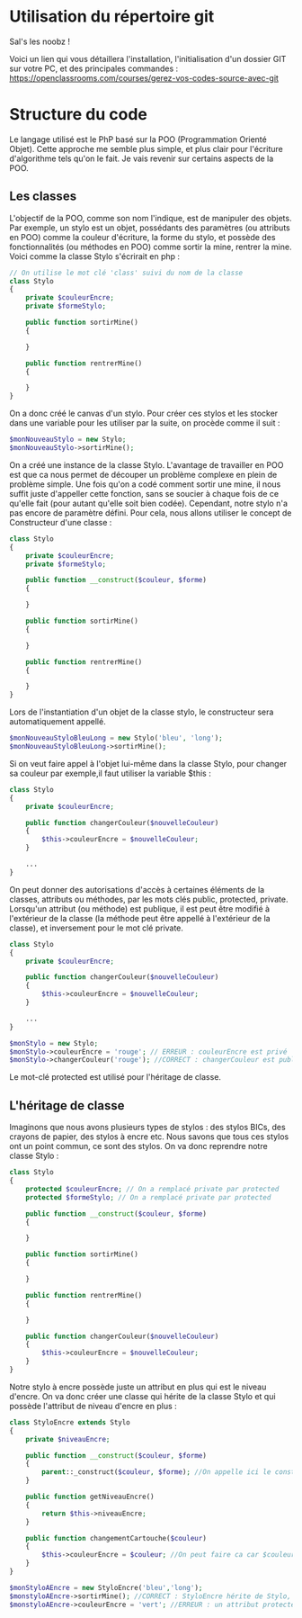 # Utilisation du répertoire git

Sal's les noobz !

Voici un lien qui vous détaillera l'installation, l'initialisation d'un dossier GIT sur votre PC, et des principales commandes : https://openclassrooms.com/courses/gerez-vos-codes-source-avec-git

# Structure du code
Le langage utilisé est le PhP basé sur la POO (Programmation Orienté Objet). Cette approche me semble plus simple, et plus clair pour l'écriture d'algorithme tels qu'on le fait.
Je vais revenir sur certains aspects de la POO.

## Les classes
L'objectif de la POO, comme son nom l'indique, est de manipuler des objets. Par exemple, un stylo est un objet, possédants des paramètres (ou attributs en POO) comme la couleur d'écriture, la forme du stylo, et possède des fonctionnalités (ou méthodes en POO) comme sortir la mine, rentrer la mine.
Voici comme la classe Stylo s'écrirait en php :
```php
// On utilise le mot clé 'class' suivi du nom de la classe
class Stylo 
{
	private $couleurEncre;
	private $formeStylo;

	public function sortirMine()
	{

	}

	public function rentrerMine()
	{

	}
}
```
On a donc créé le canvas d'un stylo. Pour créer ces stylos et les stocker dans une variable pour les utiliser par la suite, on procède comme il suit :
```php
$monNouveauStylo = new Stylo;
$monNouveauStylo->sortirMine();
```
On a créé une instance de la classe Stylo.
L'avantage de travailler en POO est que ca nous permet de découper un problème complexe en plein de problème simple. Une fois qu'on a codé comment sortir une mine, il nous suffit juste d'appeller cette fonction, sans se soucier à chaque fois de ce qu'elle fait (pour autant qu'elle soit bien codée).
Cependant, notre stylo n'a pas encore de paramètre défini. Pour cela, nous allons utiliser le concept de Constructeur d'une classe :
```php
class Stylo 
{
	private $couleurEncre;
	private $formeStylo;

	public function __construct($couleur, $forme)
	{

	}

	public function sortirMine()
	{

	}

	public function rentrerMine()
	{

	}
}
```
Lors de l'instantiation d'un objet de la classe stylo, le constructeur sera automatiquement appellé.
```php
$monNouveauStyloBleuLong = new Stylo('bleu', 'long');
$monNouveauStyloBleuLong->sortirMine();
```
Si on veut faire appel à l'objet lui-même dans la classe Stylo, pour changer sa couleur par exemple,il faut utiliser la variable $this :
```php
class Stylo 
{
	private $couleurEncre;

	public function changerCouleur($nouvelleCouleur)
	{
		$this->couleurEncre = $nouvelleCouleur;
	}

	...
}
```
On peut donner des autorisations d'accès à certaines éléments de la classes, attributs ou méthodes, par les mots clés public, protected, private.
Lorsqu'un attribut (ou méthode) est publique, il est peut être modifié à l'extérieur de la classe (la méthode peut être appellé à l'extérieur de la classe), et inversement pour le mot clé private.
```php
class Stylo 
{
	private $couleurEncre;

	public function changerCouleur($nouvelleCouleur)
	{
		$this->couleurEncre = $nouvelleCouleur;
	}

	...
}

$monStylo = new Stylo;
$monStylo->couleurEncre = 'rouge'; // ERREUR : couleurEncre est privé
$monStylo->changerCouleur('rouge'); //CORRECT : changerCouleur est publique
```
Le mot-clé protected est utilisé pour l'héritage de classe.

## L'héritage de classe
Imaginons que nous avons plusieurs types de stylos : des stylos BICs, des crayons de papier, des stylos à encre etc. Nous savons que tous ces stylos ont un point commun, ce sont des stylos. On va donc reprendre notre classe Stylo :
```php
class Stylo 
{
	protected $couleurEncre; // On a remplacé private par protected
	protected $formeStylo; // On a remplacé private par protected

	public function __construct($couleur, $forme)
	{

	}

	public function sortirMine()
	{

	}

	public function rentrerMine()
	{

	}

	public function changerCouleur($nouvelleCouleur)
	{
		$this->couleurEncre = $nouvelleCouleur;
	}
}
```
Notre stylo à encre possède juste un attribut en plus qui est le niveau d'encre. On va donc créer une classe qui hérite de la classe Stylo et qui possède l'attribut de niveau d'encre en plus :
```php
class StyloEncre extends Stylo
{
	private $niveauEncre;

	public function __construct($couleur, $forme)
	{
		parent::_construct($couleur, $forme); //On appelle ici le constructeur de la classe Mère
	}

	public function getNiveauEncre()
	{
		return $this->niveauEncre;
	}

	public function changementCartouche($couleur)
	{
		$this->couleurEncre = $couleur; //On peut faire ca car $couleurEncre est un attribut protected, il peut être modifié dans les classes filles.
	}
}

$monStyloAEncre = new StyloEncre('bleu','long');
$monstyloAEncre->sortirMine(); //CORRECT : StyloEncre hérite de Stylo, donc on peut utiliser ses méthodes et attributs publics
$monstyloAEncre->couleurEncre = 'vert'; //ERREUR : un attribut protected ne peut pas être modifié en dehors de la classe ou il est défini, ou en dehors des classes filles.
```